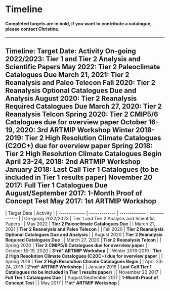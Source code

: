# Timeline
#### Completed targets are in bold, if you want to contribute a catalogue, please contact Christine.

---
Timeline:
  Target Date: Activity
  On-going 2022/2023: Tier 1 and Tier 2 Analysis and Scientific Papers
  May 2022: **Tier 2 Paleoclimate Catalogues Due**
  March 21, 2021: **Tier 2 Reanalysis and Paleo Telecon**
  Fall 2020: **Tier 2 Reanalysis Optional Catalogues Due and Analysis**
  August 2020: **Tier 2 Reanalysis Required Catalogues Due**
  March 27, 2020: **Tier 2 Reanalysis Telcon**
  Spring 2020: **Tier 2 CMIP5/6 Catalogues due for overview paper**
  October 16-19, 2020: **3rd ARTMIP Workshop**
  Winter 2018-2019: **Tier 2 High Resolution Climate Catalogues (C20C+) due for overview paper**
  Spring 2018: **Tier 2 High Resolution Climate Catalogues Begin**
  April 23-24, 2018: **2nd ARTMIP Workshop**
  January 2018: **Last Call Tier 1 Catalogues (to be included in Tier 1 results paper)**
  November 20 2017: **Full Tier 1 Catalogues Due**
  August/September 2017: **1-Month Proof of Concept Test**
  May 2017: **1st ARTMIP Workshop**
---

| Target Date | Activity |
| ------------- | ------------- | ------------- | ------------- |
| On-going 2022/2023 | Tier 1 and Tier 2 Analysis and Scientific Papers |
| May 2022 | **Tier 2 Paleoclimate Catalogues Due** |
| March 21, 2021 | **Tier 2 Reanalysis and Paleo Telecon** |
| Fall 2020 | **Tier 2 Reanalysis Optional Catalogues Due and Analysis** |
| August 2020 | **Tier 2 Reanalysis Required Catalogues Due** |
| March 27, 2020 | **Tier 2 Reanalysis Telcon** |
| Spring 2020 | **Tier 2 CMIP5/6 Catalogues due for overview paper** |
| October 16-19, 2020 | **3^rd^ ARTMIP Workshop** |
| Winter 2018-2019 | **Tier 2 High Resolution Climate Catalogues (C20C+) due for overview paper** |
| Spring 2018 | **Tier 2 High Resolution Climate Catalogues Begin** |
| April 23-24, 2018 | **2^nd^ ARTMIP Workshop** |
| January 2018 | **Last Call Tier 1 Catalogues (to be included in Tier 1 results paper)** |
| November 20 2017 | **Full Tier 1 Catalogues Due** |
| August/September 2017 | **1-Month Proof of Concept Test** |
| May 2017 | **1^st^ ARTMIP Workshop** |
